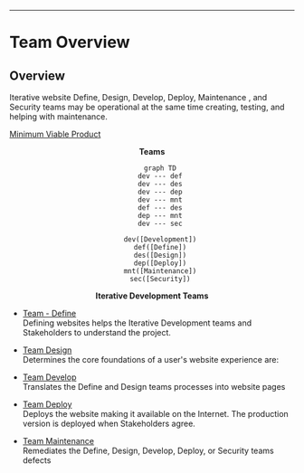 ---

<!-- toc -->

# Team Overview

## Overview

Iterative website Define, Design, Develop, Deploy,   Maintenance , and Security teams may be operational at the same time creating, testing, and helping with maintenance.

<a href="#m-v-p">Minimum Viable Product</a>


<div style="text-align: center;">
<b>Teams</b>

``` mermaid
	graph TD
    dev --- def
    dev --- des
    dev --- dep
    dev --- mnt
    def --- des
    dep --- mnt
    dev --- sec

    dev([Development])
    def([Define])
    des([Design])
    dep([Deploy])
    mnt([Maintenance])
    sec([Security])
 ```




<b>Iterative Development Teams</b>

</div>

- [Team - Define](team_define.md)   
  Defining websites helps the Iterative Development teams and Stakeholders to understand the project.

- [Team Design](team_design.md)  
  Determines the core foundations of a user's website experience are:

- [Team Develop](team_develop.md)  
  Translates the Define and Design teams processes into website pages 

- [Team Deploy](team_deploy.md)  
  Deploys the website making it available on the Internet. The production version is deployed when Stakeholders agree.

- [Team Maintenance](team_maintenance.md)  
  Remediates the Define, Design, Develop, Deploy, or Security teams defects

